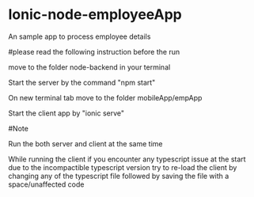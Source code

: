 # Ionic-node-employeeApp
An sample app to process employee details


#please read the following instruction before the run

move to the folder node-backend in your terminal

Start the server by the command "npm start"

On new terminal tab move to the folder mobileApp/empApp

Start the client app by "ionic serve"

#Note 

Run the both server and client at the same time

While running the client if you encounter any typescript issue at the start due to the incompactible typescript version try to re-load the client by changing any of the typescript file followed by saving the file with a space/unaffected code